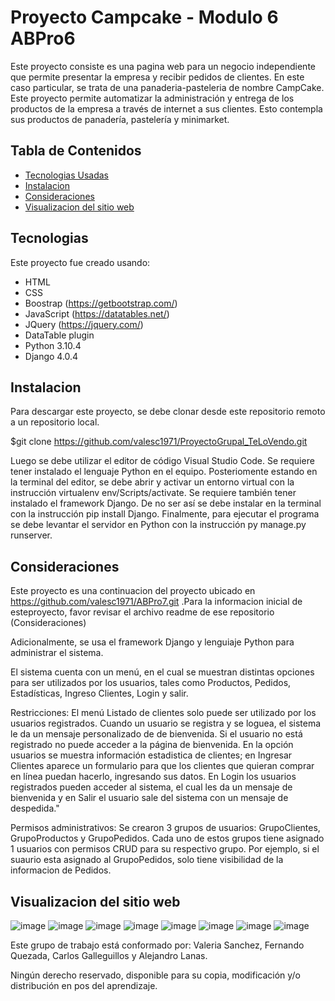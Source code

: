 # Proyecto Campcake - Modulo 6 ABPro6

Este proyecto consiste es una pagina web para un negocio independiente que permite presentar la empresa y recibir pedidos de clientes. 
En este caso particular, se trata de una panaderia-pasteleria de nombre CampCake.
Este proyecto permite automatizar la administración y entrega de los productos de la empresa a través de internet a sus clientes. 
Esto contempla sus productos de panadería, pastelería y minimarket. 

## Tabla de Contenidos

* [Tecnologias Usadas](#Tecnologias)
* [Instalacion](#Instalacion)
* [Consideraciones](#Consideraciones)
* [Visualizacion del sitio web](#Visualizacion)

<a name="Tecnologias"></a>
## Tecnologias

Este proyecto fue creado usando:
* HTML
* CSS
* Boostrap   (https://getbootstrap.com/)
* JavaScript (https://datatables.net/)
* JQuery    (https://jquery.com/)
* DataTable plugin
* Python 3.10.4
* Django 4.0.4

<a name="Instalacion"></a>
## Instalacion
Para descargar este proyecto, se debe clonar desde este repositorio remoto a un repositorio local.

$git clone https://github.com/valesc1971/ProyectoGrupal_TeLoVendo.git

Luego se debe utilizar el editor de código Visual Studio Code. Se requiere tener instalado el lenguaje Python en el equipo.
Posteriomente estando en la terminal del editor, se debe abrir y activar un entorno virtual con la instrucción virtualenv env/Scripts/activate. 
Se requiere también tener instalado el framework Django. De no ser así se debe instalar en la terminal con la instrucción pip install Django. 
Finalmente, para ejecutar el programa se debe levantar el servidor en Python con la instrucción py manage.py runserver. 

<a name="Consideraciones"></a>
## Consideraciones

Este proyecto es una continuacion del proyecto ubicado en https://github.com/valesc1971/ABPro7.git .Para la informacion inicial de esteproyecto, favor revisar el archivo readme de ese repositorio (Consideraciones)

Adicionalmente, se usa el framework Django y lenguiaje Python para administrar el sistema. 

El sistema cuenta con un menú, en el cual se muestran distintas opciones para ser utilizados por los usuarios, tales como Productos, Pedidos, 
Estadísticas, Ingreso Clientes, Login y salir. 

Restricciones:
El menú Listado de clientes solo puede ser utilizado por los usuarios registrados. Cuando un usuario se registra y se loguea, el sistema le da un mensaje personalizado de de bienvenida. 
Si el usuario no está registrado no puede acceder a la página de bienvenida. En la opción usuarios se muestra información estadistica de clientes; 
en Ingresar Clientes aparece un formulario para que los clientes que quieran comprar en línea puedan hacerlo, ingresando sus datos. En Login los usuarios registrados
pueden acceder al sistema, el cual les da un mensaje de bienvenida y en Salir el usuario sale del sistema con un mensaje de despedida."

Permisos administrativos:
Se crearon 3 grupos de usuarios: GrupoClientes, GrupoProductos y GrupoPedidos. Cada uno de estos grupos tiene asignado 1 usuarios con permisos CRUD para su respectivo grupo. Por ejemplo, si el suaurio esta asignado al GrupoPedidos, solo tiene visibilidad de la informacion de Pedidos.


<a name="Visualizacion"></a>
## Visualizacion del sitio web
![image](https://user-images.githubusercontent.com/99301347/153718537-06c6ce1f-00cf-45ed-9460-52f8c606e2f3.png)
![image](https://user-images.githubusercontent.com/99301347/153718564-b28cc154-52f0-4cd9-aa8a-ea23b763074d.png)
![image](https://user-images.githubusercontent.com/99301347/153718585-e1aab1fc-2ca2-4c3e-9489-e2dbf1125cdc.png)
![image](https://user-images.githubusercontent.com/99301347/153718607-d85fca0b-2aec-4ea0-b71e-9b675088b7b8.png)
![image](https://user-images.githubusercontent.com/99301347/166082096-b8c4ae71-3859-4c96-8e21-11b8bab6f3fa.png)
![image](https://user-images.githubusercontent.com/99301347/166082101-ea6bf90c-bec1-48d7-8ca0-06afab75a108.png)
![image](https://user-images.githubusercontent.com/99301347/166082109-e3479678-21bf-4456-9a71-8cc9634ba6b7.png)
![image](https://user-images.githubusercontent.com/99301347/166082112-7fa56657-3b46-4b98-9768-31637382d692.png)





Este grupo de trabajo está conformado por:
Valeria Sanchez, Fernando Quezada, Carlos Galleguillos y Alejandro Lanas.

Ningún derecho reservado, disponible para su copia, modificación y/o distribución en pos del aprendizaje.
